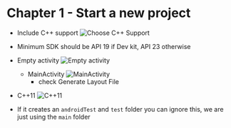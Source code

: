 # Chapter 1 - Start a new project

* Include C++ support
![Choose C++ Support](../Images/Chapter_03_IMG_001.png)
* Minimum SDK should be API 19 if Dev kit, API 23 otherwise
* Empty activity
![Empty activity](../Images/Chapter_03_IMG_002.png)
    * MainActivity 
    ![MainActivity](../Images/Chapter_03_IMG_003.png)
        * check Generate Layout File
* C++11
![C++11](../Images/Chapter_03_IMG_004.png)

* If it creates an `androidTest` and `test` folder you can ignore this, we are just using the `main` folder

